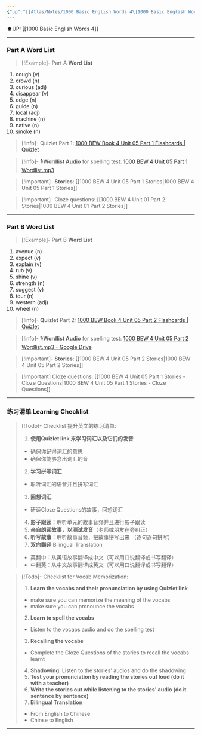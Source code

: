 ```yaml
---
{"up":"[[Atlas/Notes/1000 Basic English Words 4\|1000 Basic English Words 4]]","dg-publish":true,"permalink":"/atlas/notes/1000-basic-english-words-4-unit-05/","dgPassFrontmatter":true}
---
```


⬆️UP: [[1000 Basic English Words 4]]

---
### Part A Word List

> [!Example]- Part A **Word List**

1. cough (v)
2. crowd (n)
3. curious (adj)
4. disappear (v)
5. edge (n)
6. guide (n)
7. local (adj)
8. machine (n)
9. native (n)
10. smoke (n)

> [!info]- Quizlet Part 1: [1000 BEW Book 4 Unit 05 Part 1 Flashcards | Quizlet]()

> [!info]- 🎙️**Wordlist Audio** for spelling test: [1000 BEW 4 Unit 05 Part 1 Wordlist.mp3]()

> [!important]- **Stories**: [[1000 BEW 4 Unit 05 Part 1 Stories\|1000 BEW 4 Unit 05 Part 1 Stories]]

> [!important]- Cloze questions: [[1000 BEW 4 Unit 01 Part 2 Stories\|1000 BEW 4 Unit 01 Part 2 Stories]]

 ---
### Part B Word List

> [!Example]- Part B **Word List**

1. avenue (n)
2. expect (v)
3. explain (v)
4. rub (v)
5. shine (v)
6. strength (n)
7. suggest (v)
8. tour (n)
9. western (adj)
10. wheel (n)

> [!info]- **Quizlet** Part 2: [1000 BEW Book 4 Unit 05 Part 2 Flashcards | Quizlet]()

> [!info]- 🎙️**Wordlist Audio** for spelling test: [1000 BEW 4 Unit 05 Part 2 Wordlist.mp3 - Google Drive]()

> [!important]- **Stories**: [[1000 BEW 4 Unit 05 Part 2 Stories\|1000 BEW 4 Unit 05 Part 2 Stories]]

> [!important] Cloze questions: [[1000 BEW 4 Unit 05 Part 1 Stories - Cloze Questions\|1000 BEW 4 Unit 05 Part 1 Stories - Cloze Questions]]

---
### 练习清单 Learning Checklist

> [!Todo]- Checklist 提升英文的练习清单:
> 1. **使用Quizlet link 来学习词汇以及它们的发音** 
>	- 确保你记得词汇的意思 
>	- 确保你能够念出词汇的音 
> 2. **学习拼写词汇** 
>	- 聆听词汇的语音并且拼写词汇 
> 3. **回想词汇**
>	- 研读Cloze Questions的故事，回想词汇 
> 4. **影子跟读**：聆听单元的故事音频并且进行影子跟读 
> 5. **亲自朗读故事，以测试发音**（老师或朋友在旁纠正）
> 6. **听写故事**：聆听故事音频，把故事拼写出来 （逐句逐句拼写）
> 7. **双向翻译** Bilingual Translation 
>	- 英翻中：从英语故事翻译成中文（可以用口说翻译或书写翻译）
>	- 中翻英：从中文故事翻译成英文（可以用口说翻译或书写翻译）

> [!Todo]- Checklist for Vocab Memorization:
> 
> 1. **Learn the vocabs and their pronunciation by using Quizlet link**
>	- make sure you can memorize the meaning of the vocabs
>	- make sure you can pronounce the vocabs
> 2. **Learn to spell the vocabs**
>	- Listen to the vocabs audio and do the spelling test
> 3. **Recalling the vocabs**
>	- Complete the Cloze Questions of the stories to recall the vocabs learnt
> 4. **Shadowing**: Listen to the stories' audios and do the shadowing
> 5. **Test your pronunciation by reading the stories out loud (do it with a teacher)**
> 6. **Write the stories out while listening to the stories' audio (do it sentence by sentence)**
> 7. **Bilingual Translation** 
> 	- From English to Chinese
> 	- Chinse to English

---
